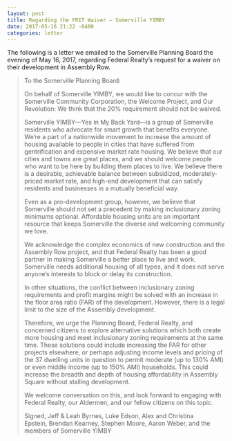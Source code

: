 ```yaml
---
layout: post
title: Regarding the FRIT Waiver — Somerville YIMBY
date: 2017-05-16 21:22 -0400
categories: letter
---
```


The following is a letter we emailed to the Somerville Planning Board the evening of <time datetime="2017-05-16T21:22-04:00">May 16, 2017</time>, regarding Federal Realty’s request for a waiver on their development in Assembly Row.

> To the Somerville Planning Board:
>
> On behalf of Somerville YIMBY, we would like to concur with the Somerville Community Corporation, the Welcome Project, and Our Revolution: We think that the 20% requirement should not be waived.
>
> Somerville YIMBY—Yes In My Back Yard—is a group of Somerville residents who advocate for smart growth that benefits everyone. We’re a part of a nationwide movement to increase the amount of housing available to people in cities that have suffered from gentrification and expensive market rate housing. We believe that our cities and towns are great places, and we should welcome people who want to be here by building them places to live. We believe there is a desirable, achievable balance between subsidized, moderately-priced market rate, and high-end development that can satisfy residents and businesses in a mutually beneficial way.
>
> Even as a pro-development group, however, we believe that Somerville should not set a precedent by making inclusionary zoning minimums optional. Affordable housing units are an important resource that keeps Somerville the diverse and welcoming community we love.
>
> We acknowledge the complex economics of new construction and the Assembly Row project, and that Federal Realty has been a good partner in making Somerville a better place to live and work. Somerville needs additional housing of all types, and it does not serve anyone’s interests to block or delay its construction.
>
> In other situations, the conflict between inclusionary zoning requirements and profit margins might be solved with an increase in the floor area ratio (FAR) of the development. However, there is a legal limit to the size of the Assembly development.
>
> Therefore, we urge the Planning Board, Federal Realty, and concerned citizens to explore alternative solutions which both create more housing and meet inclusionary zoning requirements at the same time. These solutions could include increasing the FAR for other projects elsewhere, or perhaps adjusting income levels and pricing of the 37 dwelling units in question to permit moderate (up to 130% AMI) or even middle income (up to 150% AMI) households. This could increase the breadth and depth of housing affordability in Assembly Square without stalling development.
>
> We welcome conversation on this, and look forward to engaging with Federal Realty, our Aldermen, and our fellow citizens on this topic.
>
> Signed,
> Jeff & Leah Byrnes, Luke Edson, Alex and Christina Epstein, Brendan Kearney, Stephen Moore, Aaron Weber, and the members of Somerville YIMBY
